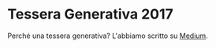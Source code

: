 # Tessera Generativa 2017

Perché una tessera generativa? L'abbiamo scritto su [Medium](http://bitly.com/TesseraGenerativa).
